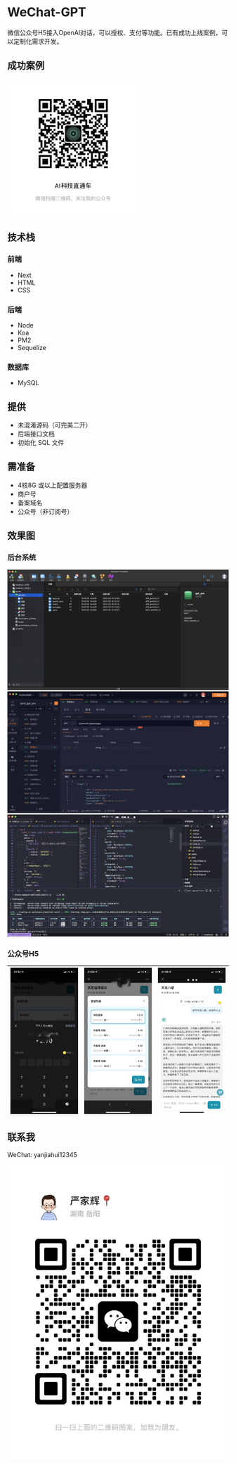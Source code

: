 # WeChat-GPT
微信公众号H5接入OpenAI对话，可以授权、支付等功能。已有成功上线案例，可以定制化需求开发。

## 成功案例
<img src="./images/IMG_8597.JPG" width="300">

## 技术栈
### 前端
- Next
- HTML
- CSS

### 后端
- Node
- Koa
- PM2
- Sequelize

### 数据库
- MySQL

## 提供
- 未混淆源码（可完美二开）
- 后端接口文档
- 初始化 SQL 文件

## 需准备
- 4核8G 或以上配置服务器
- 商户号
- 备案域名
- 公众号（非订阅号）

## 效果图
### 后台系统
![](./images/81f609c714b4f524b9f9d8c38462acaf.PNG)
![](./images/902d34160717866ec0d8c3f94502ca9d.PNG)
![](./images/fe274b9637af210fb972fc6f26687241.PNG)

### 公众号H5

| ![](./images/IMG_8366.JPG)   | ![](./images/IMG_8367.JPG)  | ![](./images/IMG_8370.JPG)   |
| --- | --- | --- |

## 联系我
WeChat: yanjiahui12345

![](./images/IMG_8384.JPG)
